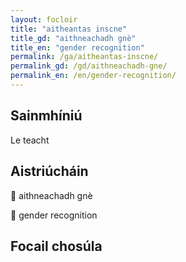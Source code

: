 ```yaml
---
layout: focloir
title: "aitheantas inscne"
title_gd: "aithneachadh gnè"
title_en: "gender recognition"
permalink: /ga/aitheantas-inscne/
permalink_gd: /gd/aithneachadh-gne/
permalink_en: /en/gender-recognition/
---
```


## Sainmhíniú

Le teacht

## Aistriúcháin

&#x1f3f4;&#xe0067;&#xe0062;&#xe0073;&#xe0063;&#xe0074;&#xe007f; aithneachadh gnè

&#x1f3f4;&#xe0067;&#xe0062;&#xe0065;&#xe006e;&#xe0067;&#xe007f; gender recognition

## Focail chosúla
